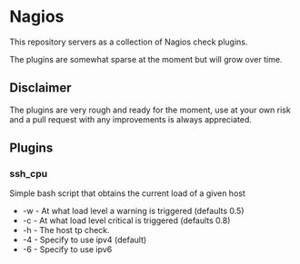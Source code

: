 # Nagios

This repository servers as a collection of Nagios check plugins.

The plugins are somewhat sparse at the moment but will grow over time.

## Disclaimer

The plugins are very rough and ready for the moment, use at your own risk
and a pull request with any improvements is always appreciated.

## Plugins

### ssh_cpu

Simple bash script that obtains the current load of a given host

* -w - At what load level a warning is triggered (defaults 0.5)
* -c - At what load level critical is triggered (defaults 0.8)
* -h - The host tp check.
* -4 - Specify to use ipv4 (default)
* -6 - Specify to use ipv6